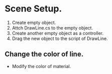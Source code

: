 # Scene Setup.

1. Create empty object.
2. Attch DrawLine.cs to the empty object.
3. Create another empty object as a controller.
4. Drag the new object to the script of DrawLine.

## Change the color of line.
- Modify the color of material.
